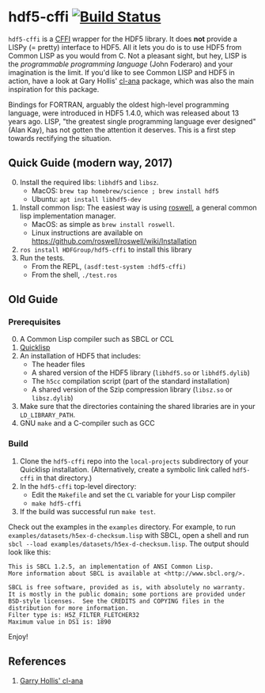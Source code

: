 hdf5-cffi [![Build Status](https://travis-ci.org/HDFGroup/hdf5-cffi.svg?branch=master)](https://travis-ci.org/HDFGroup/hdf5-cffi)
=========

`hdf5-cffi` is a [CFFI](http://common-lisp.net/project/cffi/) wrapper for the HDF5 library. It does **not** provide a LISPy (= pretty) interface to HDF5. All it lets you do is to use HDF5 from Common LISP as you would from C. Not a pleasant sight, but hey, LISP is the *programmable programming language* (John Foderaro) and your imagination is the limit. If you'd like to see Common LISP and HDF5 in action, have a look at Gary Hollis' [cl-ana](https://github.com/ghollisjr/cl-ana) package, which was also the main inspiration for this package.

Bindings for FORTRAN, arguably the oldest high-level programming language, were introduced in HDF5 1.4.0, which was released about 13 years ago. LISP, "the greatest single programming language ever designed" (Alan Kay), has not gotten the attention it deserves.  This is a first step towards rectifying the situation.

## Quick Guide (modern way, 2017)

0. Install the required libs: `libhdf5` and `libsz`.
   + MacOS: `brew tap homebrew/science ; brew install hdf5`
   + Ubuntu: `apt install libhdf5-dev`
1. Install common lisp: The easiest way is using [roswell](https://github.com/roswell/roswell), a general common lisp implementation manager.
   + MacOS: as simple as `brew install roswell`.
   + Linux instructions are available on https://github.com/roswell/roswell/wiki/Installation
2. `ros install HDFGroup/hdf5-cffi` to install this library
3. Run the tests. 
   + From the REPL, `(asdf:test-system :hdf5-cffi)`
   + From the shell, `./test.ros`


## Old Guide

### Prerequisites

0. A Common Lisp compiler such as SBCL or CCL
1. [Quicklisp](http://www.quicklisp.org/)
2. An installation of HDF5 that includes:
   - The header files
   - A shared version of the HDF5 library (`libhdf5.so` or `libhdf5.dylib`)
   - The `h5cc` compilation script (part of the standard installation)
   - A shared version of the Szip compression library (`libsz.so` or `libsz.dylib`)
3. Make sure that the directories containing the shared libraries are in your `LD_LIBRARY_PATH`.
4. GNU `make` and a C-compiler such as GCC

### Build

1. Clone the `hdf5-cffi` repo into the `local-projects` subdirectory of your Quicklisp installation.
   (Alternatively, create a symbolic link called `hdf5-cffi` in that directory.)
2. In the `hdf5-cffi` top-level directory:
   - Edit the `Makefile` and set the `CL` variable for your Lisp compiler
   - `make hdf5-cffi`
3. If the build was successful run `make test`.

Check out the examples in the `examples` directory. For example, to run `examples/datasets/h5ex-d-checksum.lisp` with SBCL,
open a shell and run `sbcl --load examples/datasets/h5ex-d-checksum.lisp`. The output should look like this:
```
This is SBCL 1.2.5, an implementation of ANSI Common Lisp.
More information about SBCL is available at <http://www.sbcl.org/>.

SBCL is free software, provided as is, with absolutely no warranty.
It is mostly in the public domain; some portions are provided under
BSD-style licenses.  See the CREDITS and COPYING files in the
distribution for more information.
Filter type is: H5Z_FILTER_FLETCHER32
Maximum value in DS1 is: 1890
```
Enjoy!

## References

1. [Garry Hollis' cl-ana](https://github.com/ghollisjr/cl-ana)
